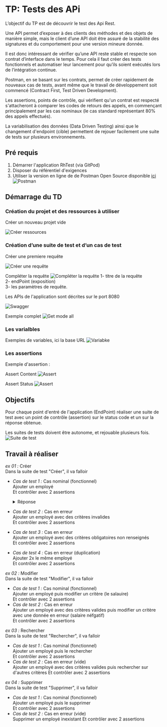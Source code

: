 # TP: Tests des APi

L’objectif du TP est de découvrir le test des Api Rest.

Une API permet d’exposer à des clients des méthodes et des objets de manière simple, mais le client
d’une API doit être assuré de la stabilité des signatures et du comportement pour une version
mineure donnée.

Il est donc intéressant de vérifier qu’une API reste stable et respecte son contrat d’interface dans le
temps. Pour cela il faut créer des tests fonctionnels et automatiser leur lancement pour qu’ils soient
exécutés lors de l’intégration continue.

Postman, en se basant sur les contrats, permet de créer rapidement de nouveaux cas
de tests, avant même que le travail de développement soit commencé (Contract First, Test Driven
Development).

Les assertions, points de contrôle, qui vérifient qu'un contrat est respecté s'attacheront à comparer
les codes de retours des appels, en commençant principalement par les cas nominaux (le cas
standard représentant 80% des appels effectués).

La variabilisation des données (Data Driven Testing) ainsi que le changement d'endpoint (cible)
permettent de rejouer facilement une suite de tests sur plusieurs environnements.

## Pré requis

1.  Démarrer l'application RhTest (via GitPod)
2.  Disposer du référentiel d'exigences
3.  Utiliser la version en ligne de de Postman Open Source disponible [ici](https://www.postman.com/)
    ![Postman](img/00.png)

## Démarrage du TD

### Création du projet et des ressources à utiliser

Créer un nouveau projet vide

![Créer ressources](img/01.png)

### Création d’une suite de test et d’un cas de test

Créer une premiere requête

![Créer une requête](img/02.png)

Compléter la requête
![Compléter la requête](img/03.png)
1- titre de la requête  
2- endPoint (exposition)  
3- les paramètres de requête.

Les APIs de l'application sont décrites sur le port 8080

![Swagger](img/04.png)

Exemple complet
![Get mode all](img/05.png)

### Les varialbles

Exemples de variables, ici la base URL
![Variabke](img/06.png)

### Les assertions

Exemple d'assertion :

Assert Content
![Assert](img/07.png)

Assert Status
![Assert](img/08.png)

## Objectifs

Pour chaque point d'entré de l'application (EndPoint) réaliser une suite de test avec un point de contrôle (assertion) sur le status code et un sur la réponse obtenue.

Les suites de tests doivent être autonome, et rejouable plusieurs fois.
![Suite de test](img/09.png)

## Travail à réaliser

_ex 01 :_ Créer  
Dans la suite de test "Créer", il va falloir

- _Cas de test 1 :_ Cas nominal (fonctionnel)  
  Ajouter un employé  
  Et contrôler avec 2 assertions
  <details>
  <summary>Réponse</summary>
  METHOD : POST

  URL : {{baseURL}}/api/ajouter?id=test001&name=martin&lastname=pierre&salary=15000&level=1

  TEST :  
  <code>
  pm.test("Status code is 201", function () {  
   pm.response.to.have.status(201);  
  });

  pm.test("Body matches string", function () {
  pm.expect(pm.response.text()).to.include("Le salarié a bien été ajouté");  
  });
  </code>

  </details>

- _Cas de test 2 :_ Cas en erreur  
  Ajouter un employé avec des critères invalides  
  Et contrôler avec 2 assertions
- _Cas de test 3 :_ Cas en erreur  
  Ajouter un employé avec des critères obligatoires non renseignés  
  Et contrôler avec 2 assertions
- _Cas de test 4 :_ Cas en erreur (duplication)  
  Ajouter 2x le même employé  
  Et contrôler avec 2 assertions

_ex 02 :_ Modifier  
Dans la suite de test "Modifier", il va falloir

- _Cas de test 1 :_ Cas nominal (fonctionnel)  
  Ajouter un employé puis modifier un critère (le salauire)  
  Et contrôler avec 2 assertions
- _Cas de test 2 :_ Cas en erreur  
  Ajouter un employé avec des critères valides puis modifier un critère avec une donnée en erreur (salaire néfgatif)  
  Et contrôler avec 2 assertions

_ex 03 :_ Rechercher  
Dans la suite de test "Rechercher", il va falloir

- _Cas de test 1 :_ Cas nominal (fonctionnel)  
  Ajouter un employé puis le rechercher  
  Et contrôler avec 2 assertions
- _Cas de test 2 :_ Cas en erreur (vide)  
  Ajouter un employé avec des critères valides puis rechercher sur d'autres critères
  Et contrôler avec 2 assertions

_ex 04 :_ Supprimer  
Dans la suite de test "Supprimer", il va falloir

- _Cas de test 1 :_ Cas nominal (fonctionnel)  
  Ajouter un employé puis le supprimer  
  Et contrôler avec 2 assertions
- _Cas de test 2 :_ Cas en erreur (vide)  
  Supprimer un employé inexistant
  Et contrôler avec 2 assertions
